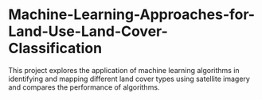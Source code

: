 # Machine-Learning-Approaches-for-Land-Use-Land-Cover-Classification
This  project  explores the application of machine learning algorithms in identifying and mapping different land cover types using satellite  imagery and  compares the performance of  algorithms.
